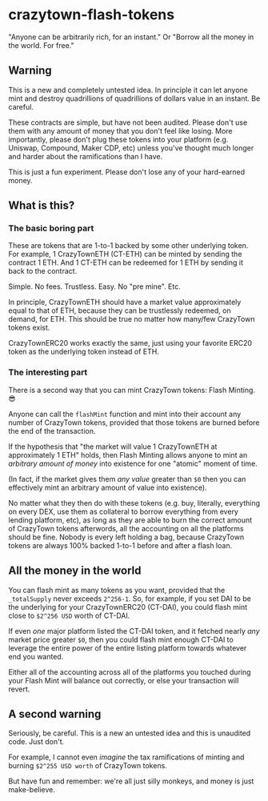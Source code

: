 # crazytown-flash-tokens

"Anyone can be arbitrarily rich, for an instant."
Or
"Borrow all the money in the world. For free."

## Warning

This is a new and completely untested idea. In principle it can let anyone mint and destroy quadrillions of quadrillions of dollars value in an instant. Be careful.

These contracts are simple, but have not been audited. Please don't use them with any amount of money that you don't feel like losing. More importantly, please don't plug these tokens into your platform (e.g. Uniswap, Compound, Maker CDP, etc) unless you've thought much longer and harder about the ramifications than I have.

This is just a fun experiment. Please don't lose any of your hard-earned money.

## What is this?

### The basic boring part

These are tokens that are 1-to-1 backed by some other underlying token. For example, 1 CrazyTownETH (CT-ETH) can be minted by sending the contract 1 ETH. And 1 CT-ETH can be redeemed for 1 ETH by sending it back to the contract.

Simple. No fees. Trustless. Easy. No "pre mine". Etc.

In principle, CrazyTownETH should have a market value approximately equal to that of ETH, because they can be trustlessly redeemed, on demand, for ETH. This should be true no matter how many/few CrazyTown tokens exist.

CrazyTownERC20 works exactly the same, just using your favorite ERC20 token as the underlying token instead of ETH.

### The interesting part

There is a second way that you can mint CrazyTown tokens: Flash Minting. 😎

Anyone can call the `flashMint` function and mint into their account any number of CrazyTown tokens, provided that those tokens are burned before the end of the transaction.

If the hypothesis that "the market will value 1 CrazyTownETH at approximately 1 ETH" holds, then Flash Minting allows anyone to mint an _arbitrary amount of money_ into existence for one "atomic" moment of time.

(In fact, if the market gives them _any value_ greater than `$0` then you can effectively mint an arbitrary amount of value into existence).

No matter what they then do with these tokens (e.g. buy, literally, everything on every DEX, use them as collateral to borrow everything from every lending platform, etc), as long as they are able to burn the correct amount of CrazyTown tokens afterwords, all the accounting on all the platforms should be fine. Nobody is every left holding a bag, because CrazyTown tokens are always 100% backed 1-to-1 before and after a flash loan.

## All the money in the world

You can flash mint as many tokens as you want, provided that the `_totalSupply` never exceeds `2^256-1`. So, for example, if you set DAI to be the underlying for your CrazyTownERC20 (CT-DAI), you could flash mint close to `$2^256 USD` worth of CT-DAI.

If even _one_ major platform listed the CT-DAI token, and it fetched nearly _any_ market price greater `$0`, then you could flash mint enough CT-DAI to leverage the entire power of the entire listing platform towards whatever end you wanted.

Either all of the accounting across all of the platforms you touched during your Flash Mint will balance out correctly, or else your transaction will revert.

## A second warning

Seriously, be careful. This is a new an untested idea and this is unaudited code. Just don't.

For example, I cannot even _imagine_ the tax ramifications of minting and burning `$2^255 USD worth` of CrazyTown tokens.

But have fun and remember: we're all just silly monkeys, and money is just make-believe.
